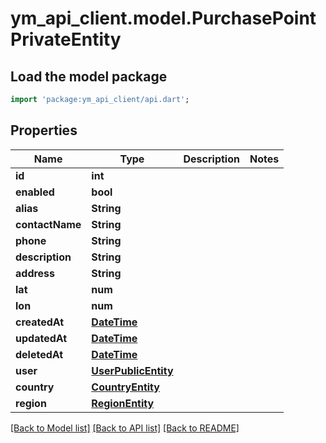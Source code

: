 # ym_api_client.model.PurchasePointPrivateEntity

## Load the model package
```dart
import 'package:ym_api_client/api.dart';
```

## Properties
Name | Type | Description | Notes
------------ | ------------- | ------------- | -------------
**id** | **int** |  | 
**enabled** | **bool** |  | 
**alias** | **String** |  | 
**contactName** | **String** |  | 
**phone** | **String** |  | 
**description** | **String** |  | 
**address** | **String** |  | 
**lat** | **num** |  | 
**lon** | **num** |  | 
**createdAt** | [**DateTime**](DateTime.md) |  | 
**updatedAt** | [**DateTime**](DateTime.md) |  | 
**deletedAt** | [**DateTime**](DateTime.md) |  | 
**user** | [**UserPublicEntity**](UserPublicEntity.md) |  | 
**country** | [**CountryEntity**](CountryEntity.md) |  | 
**region** | [**RegionEntity**](RegionEntity.md) |  | 

[[Back to Model list]](../README.md#documentation-for-models) [[Back to API list]](../README.md#documentation-for-api-endpoints) [[Back to README]](../README.md)


